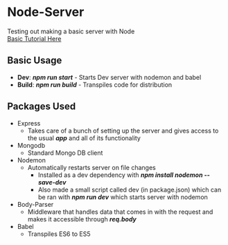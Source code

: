 # Node-Server
Testing out making a basic server with Node \
[Basic Tutorial Here](https://zellwk.com/blog/crud-express-mongodb/)

## Basic Usage
* **Dev**: ***npm run start*** - Starts Dev server with nodemon and babel
* **Build**: ***npm run build*** - Transpiles code for distribution 


## Packages Used
* Express 
    * Takes care of a bunch of setting up the server and gives access to the usual ***app***
    and all of its functionality
* Mongodb
    * Standard Mongo DB client
* Nodemon 
    * Automatically restarts server on file changes
        * Installed as a dev dependency with 
        ***npm install nodemon --save-dev***
        * Also made a small script called dev (in package.json) which can be ran with ***npm run dev***
         which starts server with nodemon
* Body-Parser
    * Middleware that handles data that comes in with the request and makes it accessible through ***req.body***
* Babel
    * Transpiles ES6 to ES5 